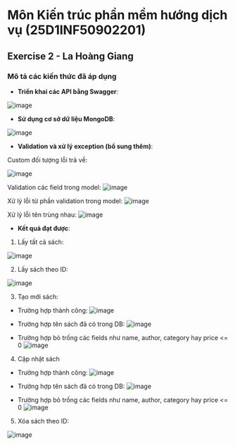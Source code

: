 # Môn Kiến trúc phần mềm hướng dịch vụ (25D1INF50902201)

## Exercise 2 - La Hoàng Giang

### Mô tả các kiến thức đã áp dụng 

- **Triển khai các API bằng Swagger**:
  
![image](https://github.com/user-attachments/assets/43a74e97-ce23-45f4-91df-3a9961dacbe6)

- **Sử dụng cơ sở dữ liệu MongoDB**:

![image](https://github.com/user-attachments/assets/17cbacf0-57fc-4264-ba6e-21f495d95de3)

- **Validation và xử lý exception (bổ sung thêm)**:

Custom đối tượng lỗi trả về:

![image](https://github.com/user-attachments/assets/f77f4ec1-b933-476c-9d9c-a5dd54097411)

Validation các field trong model:
![image](https://github.com/user-attachments/assets/a69cf279-674f-44cc-b59c-1b17c8e94dfb)

Xử lý lỗi từ phần validation trong model:
![image](https://github.com/user-attachments/assets/1d99a22a-0dca-47ed-9ab9-b46e51130278)

Xử lý lỗi tên trùng nhau:
![image](https://github.com/user-attachments/assets/5981965d-34db-49f2-a672-8edf320cbc1f)

- **Kết quả đạt được**:
1. Lấy tất cả sách:
   
![image](https://github.com/user-attachments/assets/698b0789-59a0-4c94-8cd0-53d5cfea2775)

2. Lấy sách theo ID:
   
![image](https://github.com/user-attachments/assets/07d7ba0d-44fd-4d87-a00f-6ecc3d484fc4)

3. Tạo mới sách:
   
- Trường hợp thành công:
![image](https://github.com/user-attachments/assets/5569a925-ea00-4c2d-a4f9-fd8cff8addf8)

- Trường hợp tên sách đã có trong DB:
![image](https://github.com/user-attachments/assets/10832026-4220-4af5-8af2-cf60ab2325c8)

- Trường hợp bỏ trống các fields như name, author, category hay price <= 0
![image](https://github.com/user-attachments/assets/15522218-8b5d-428a-92da-91b8edc8bffd)

4. Cập nhật sách

- Trường hợp thành công:
![image](https://github.com/user-attachments/assets/fdfbd4f1-e2f7-45fe-9aae-4a6b973b2fc2)

- Trường hợp tên sách đã có trong DB:
![image](https://github.com/user-attachments/assets/5260c05a-9081-47b3-92dc-0e058501e34f)

- Trường hợp bỏ trống các fields như name, author, category hay price <= 0
![image](https://github.com/user-attachments/assets/fa08e407-880d-4e27-bf35-e31163647046)

5. Xóa sách theo ID:

![image](https://github.com/user-attachments/assets/c35e32e2-1eb9-40c8-8451-530dd593d488)






